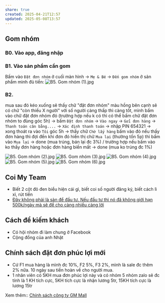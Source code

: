 ```yaml
---
share: true
created: 2025-04-21T12:57
updated: 2025-05-08T13:57
---
```

## Gom nhóm
### B0. Vào app, đăng nhập
### B1. Vào sản phẩm cần gom
Bấm vào `Đặt đơn nhóm` ở cuối màn hình → `Mẹ & Bé` → `Đến gom nhóm` ở sản phẩm mình đủ tiền:
![B5. Gom nhóm (1).jpg](../../../../assets/attachments/B5.%20Gom%20nh%C3%B3m%20(1).jpg)
### B2. 
mua sau đó kéo xuống sẽ thấy chữ "đặt đơn nhóm" màu hồng bên cạnh sẽ có chữ "còn thiếu X người" với số người càng thấp thì càng tốt, mình bấm vào chữ đặt đơn nhóm đó (trường hợp nếu k có thì có thể bấm chữ đặt đơn nhóm to đùng góc 5h) 
→ bấm `Đặt đơn nhóm` 
→ `Vào ngay`
→ `Gửi đơn hàng` 
→ `Thanh toán cân bằng....` 
→ `Xác định thanh toán` 
→ nhập PIN 654321 
→ xong thoát ra vào `Tôi` góc 5h 
→ thấy chữ `Chờ lấy hàng` bấm vào đó nếu thấy đơn hàng thì đợi đến khi đơn đó hiển thị chữ `Mua lại` (thường tốn 5p) thì bấm vào `Mua lại` 
→ done (mua trúng, bán lại đc 3%) / trường hợp nếu bấm vào ko thấy đơn hàng hoặc đơn hàng biến mất 
→ done (mua ko trúng đc 1%)

![B5. Gom nhóm (2).jpg](../../../../assets/attachments/B5.%20Gom%20nh%C3%B3m%20(2).jpg)
![B5. Gom nhóm (3).jpg](../../../../assets/attachments/B5.%20Gom%20nh%C3%B3m%20(3).jpg)
![B5. Gom nhóm (4).jpg](../../../../assets/attachments/B5.%20Gom%20nh%C3%B3m%20(4).jpg)
![B5. Gom nhóm (5).jpg](../../../../assets/attachments/B5.%20Gom%20nh%C3%B3m%20(5).jpg)
![B5. Gom nhóm (6).jpg](../../../../assets/attachments/B5.%20Gom%20nh%C3%B3m%20(6).jpg)

## Coi My Team
- Biết 2 cột đỏ đen biểu hiện cái gì, biết coi số người đăng ký, biết cách lì xì, rút tiền
- [Đây không phải là sàn để đầu tư. Nếu đầu tư thì nó đã không giới hạn 500k/ngày mà sẽ để cho càng nhiều càng lời](../../../../%F0%9F%93%9CT%C3%A0i%20nguy%C3%AAn/Ch%C3%ADnh%20s%C3%A1ch%20c%C3%B4ng%20ty/S%C3%A0n%20th%C6%B0%C6%A1ng%20m%E1%BA%A1i%20%C4%91i%E1%BB%87n%20t%E1%BB%AD/GM%20Mall/%C4%90%C3%A2y%20kh%C3%B4ng%20ph%E1%BA%A3i%20l%C3%A0%20s%C3%A0n%20%C4%91%E1%BB%83%20%C4%91%E1%BA%A7u%20t%C6%B0.%20N%E1%BA%BFu%20%C4%91%E1%BA%A7u%20t%C6%B0%20th%C3%AC%20n%C3%B3%20%C4%91%C3%A3%20kh%C3%B4ng%20gi%E1%BB%9Bi%20h%E1%BA%A1n%20500k%20m%E1%BB%97i%20ng%C3%A0y%20m%C3%A0%20s%E1%BA%BD%20%C4%91%E1%BB%83%20cho%20c%C3%A0ng%20nhi%E1%BB%81u%20c%C3%A0ng%20l%E1%BB%9Di.md)

## Cách để kiếm khách
- Có hội nhóm đi làm chung ở Facebook
- Cộng đồng của anh Nhật

## Chính sách đặt đơn phúc lợi mới
- Cứ F1 mua hàng là mình đc 10%, F2 5%, F3 2%, mình là sale đc thêm 2% nữa. 10 ngày sau tiền hoàn về cho người mua.
- 1 nhân viên có 5KH mua đơn phúc lợi này và có nhóm 5 nhóm zalo sẽ đc tính là 1 KH tích cực, 5KH tích cực là nhận lương 5tr, 15KH tích cực là lương 15tr

Xem thêm:: [Chính sách công ty GM Mall](../../../../%F0%9F%93%9CT%C3%A0i%20nguy%C3%AAn/Ch%C3%ADnh%20s%C3%A1ch%20c%C3%B4ng%20ty/S%C3%A0n%20th%C6%B0%C6%A1ng%20m%E1%BA%A1i%20%C4%91i%E1%BB%87n%20t%E1%BB%AD/GM%20Mall/index.md)